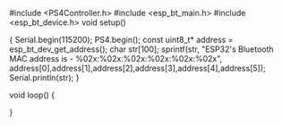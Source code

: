 #include <PS4Controller.h>
#include <esp_bt_main.h>
#include <esp_bt_device.h>
void setup()

{
  Serial.begin(115200);
  PS4.begin();
  const uint8_t* address = esp_bt_dev_get_address();
  char str[100];
  sprintf(str, "ESP32's Bluetooth MAC address is - %02x:%02x:%02x:%02x:%02x:%02x", address[0],address[1],address[2],address[3],address[4],address[5]);
  Serial.println(str);
}

void loop()
{

}

